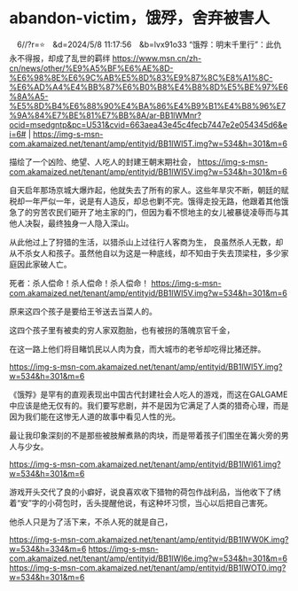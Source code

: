 # abandon-victim，饿殍，舍弃被害人
　6//?r=⭐　&d=2024/5/8 11:17:56　&b=lvx91o33
“饿殍：明末千里行”：此仇永不得报，却成了乱世的羁绊
https://www.msn.cn/zh-cn/news/other/%E9%A5%BF%E6%AE%8D-%E6%98%8E%E6%9C%AB%E5%8D%83%E9%87%8C%E8%A1%8C-%E6%AD%A4%E4%BB%87%E6%B0%B8%E4%B8%8D%E5%BE%97%E6%8A%A5-%E5%8D%B4%E6%88%90%E4%BA%86%E4%B9%B1%E4%B8%96%E7%9A%84%E7%BE%81%E7%BB%8A/ar-BB1lWMnr?ocid=msedgntp&pc=U531&cvid=663aea43e45c4fecb7447e2e054345d6&ei=6#
|
https://img-s-msn-com.akamaized.net/tenant/amp/entityid/BB1lWI5T.img?w=534&h=301&m=6

描绘了一个凶险、绝望、人吃人的封建王朝末期社会，
https://img-s-msn-com.akamaized.net/tenant/amp/entityid/BB1lWI5V.img?w=534&h=301&m=6

自天启年那场京城大爆炸起，他就失去了所有的家人。这些年旱灾不断，朝廷的赋税却一年严似一年，说是有人造反，却总也剿不完。饿得走投无路，他跟着其他饿急了的穷苦农民们砸开了地主家的门，但因为看不惯地主的女儿被暴徒凌辱而与其他人决裂，最终独身一人隐入深山。

从此他过上了狩猎的生活，以猎杀山上过往行人客商为生，
良虽然杀人无数，却从不杀女人和孩子。虽然他自以为这是一种底线，却不知由于失去顶梁柱，多少家庭因此家破人亡。

死者：杀人偿命！杀人偿命！杀人偿命！
https://img-s-msn-com.akamaized.net/tenant/amp/entityid/BB1lWI5V.img?w=534&h=301&m=6

原来这四个孩子是要给王爷送去当菜人的。

这四个孩子里有被卖的穷人家双胞胎，也有被拐的落魄京官千金，

在这一路上他们将目睹饥民以人肉为食，而大城市的老爷却吃得比猪还胖。

https://img-s-msn-com.akamaized.net/tenant/amp/entityid/BB1lWI5Y.img?w=534&h=301&m=6

《饿殍》是罕有的直观表现出中国古代封建社会人吃人的游戏，而这在GALGAME中应该是绝无仅有的。我们要写悲剧，并不是因为它满足了人类的猎奇心理，而是因为我们能在这惨无人道的故事中看见人性的光。

最让我印象深刻的不是那些被肢解煮熟的肉块，而是带着孩子们围坐在篝火旁的男人与少女。

https://img-s-msn-com.akamaized.net/tenant/amp/entityid/BB1lWI61.img?w=534&h=301&m=6

游戏开头交代了良的小癖好，说良喜欢收下猎物的荷包作战利品，当他收下了绣着“安”字的小荷包时，舌头提醒他说，有这种坏习惯，当心以后把自己害死。

他杀人只是为了活下来，不杀人死的就是自己，

https://img-s-msn-com.akamaized.net/tenant/amp/entityid/BB1lWW0K.img?w=534&h=334&m=6
https://img-s-msn-com.akamaized.net/tenant/amp/entityid/BB1lWI6e.img?w=534&h=301&m=6
https://img-s-msn-com.akamaized.net/tenant/amp/entityid/BB1lWOT0.img?w=534&h=301&m=6
